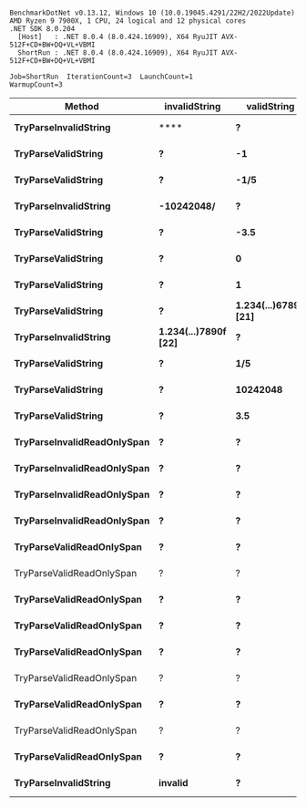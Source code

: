 ```

BenchmarkDotNet v0.13.12, Windows 10 (10.0.19045.4291/22H2/2022Update)
AMD Ryzen 9 7900X, 1 CPU, 24 logical and 12 physical cores
.NET SDK 8.0.204
  [Host]   : .NET 8.0.4 (8.0.424.16909), X64 RyuJIT AVX-512F+CD+BW+DQ+VL+VBMI
  ShortRun : .NET 8.0.4 (8.0.424.16909), X64 RyuJIT AVX-512F+CD+BW+DQ+VL+VBMI

Job=ShortRun  IterationCount=3  LaunchCount=1  
WarmupCount=3  

```
| Method                      | invalidString        | validString          | invalid  | valid    | Mean      | Error     | StdDev   | Gen0   | Allocated |
|---------------------------- |--------------------- |--------------------- |--------- |--------- |----------:|----------:|---------:|-------:|----------:|
| **TryParseInvalidString**       | ****                     | **?**                    | **?**        | **?**        |  **28.10 ns** |  **3.292 ns** | **0.180 ns** | **0.0081** |     **136 B** |
| **TryParseValidString**         | **?**                    | **-1**                   | **?**        | **?**        |  **56.78 ns** |  **6.630 ns** | **0.363 ns** | **0.0081** |     **136 B** |
| **TryParseValidString**         | **?**                    | **-1/5**                 | **?**        | **?**        |  **99.16 ns** | **11.952 ns** | **0.655 ns** | **0.0181** |     **304 B** |
| **TryParseInvalidString**       | **-10242048/**           | **?**                    | **?**        | **?**        |  **86.59 ns** |  **3.589 ns** | **0.197 ns** | **0.0172** |     **288 B** |
| **TryParseValidString**         | **?**                    | **-3.5**                 | **?**        | **?**        |  **83.28 ns** |  **7.260 ns** | **0.398 ns** | **0.0100** |     **168 B** |
| **TryParseValidString**         | **?**                    | **0**                    | **?**        | **?**        |  **51.24 ns** |  **7.062 ns** | **0.387 ns** | **0.0081** |     **136 B** |
| **TryParseValidString**         | **?**                    | **1**                    | **?**        | **?**        |  **53.97 ns** |  **2.777 ns** | **0.152 ns** | **0.0081** |     **136 B** |
| **TryParseValidString**         | **?**                    | **1.234(...)67890 [21]** | **?**        | **?**        | **308.90 ns** | **20.176 ns** | **1.106 ns** | **0.0257** |     **432 B** |
| **TryParseInvalidString**       | **1.234(...)7890f [22]** | **?**                    | **?**        | **?**        |  **93.91 ns** | **20.341 ns** | **1.115 ns** | **0.0181** |     **304 B** |
| **TryParseValidString**         | **?**                    | **1/5**                  | **?**        | **?**        |  **96.39 ns** | **12.141 ns** | **0.665 ns** | **0.0176** |     **296 B** |
| **TryParseValidString**         | **?**                    | **10242048**             | **?**        | **?**        |  **74.14 ns** |  **9.243 ns** | **0.507 ns** | **0.0081** |     **136 B** |
| **TryParseValidString**         | **?**                    | **3.5**                  | **?**        | **?**        |  **86.13 ns** |  **4.282 ns** | **0.235 ns** | **0.0100** |     **168 B** |
| **TryParseInvalidReadOnlySpan** | **?**                    | **?**                    | **Char[0]**  | **?**        |  **32.15 ns** |  **4.564 ns** | **0.250 ns** | **0.0086** |     **144 B** |
| **TryParseInvalidReadOnlySpan** | **?**                    | **?**                    | **Char[10]** | **?**        |  **83.34 ns** |  **6.022 ns** | **0.330 ns** | **0.0148** |     **248 B** |
| **TryParseInvalidReadOnlySpan** | **?**                    | **?**                    | **Char[22]** | **?**        | **101.45 ns** |  **1.808 ns** | **0.099 ns** | **0.0186** |     **312 B** |
| **TryParseInvalidReadOnlySpan** | **?**                    | **?**                    | **Char[7]**  | **?**        |  **38.80 ns** |  **0.760 ns** | **0.042 ns** | **0.0086** |     **144 B** |
| **TryParseValidReadOnlySpan**   | **?**                    | **?**                    | **?**        | **Char[1]**  |  **58.61 ns** |  **2.416 ns** | **0.132 ns** | **0.0086** |     **144 B** |
| TryParseValidReadOnlySpan   | ?                    | ?                    | ?        | Char[1]  |  56.08 ns |  3.847 ns | 0.211 ns | 0.0086 |     144 B |
| **TryParseValidReadOnlySpan**   | **?**                    | **?**                    | **?**        | **Char[21]** | **317.70 ns** | **36.392 ns** | **1.995 ns** | **0.0262** |     **440 B** |
| **TryParseValidReadOnlySpan**   | **?**                    | **?**                    | **?**        | **Char[2]**  |  **60.42 ns** |  **4.449 ns** | **0.244 ns** | **0.0086** |     **144 B** |
| **TryParseValidReadOnlySpan**   | **?**                    | **?**                    | **?**        | **Char[3]**  |  **90.07 ns** |  **1.191 ns** | **0.065 ns** | **0.0105** |     **176 B** |
| TryParseValidReadOnlySpan   | ?                    | ?                    | ?        | Char[3]  |  88.44 ns |  4.215 ns | 0.231 ns | 0.0148 |     248 B |
| **TryParseValidReadOnlySpan**   | **?**                    | **?**                    | **?**        | **Char[4]**  |  **88.62 ns** |  **9.128 ns** | **0.500 ns** | **0.0105** |     **176 B** |
| TryParseValidReadOnlySpan   | ?                    | ?                    | ?        | Char[4]  |  89.37 ns |  6.602 ns | 0.362 ns | 0.0148 |     248 B |
| **TryParseValidReadOnlySpan**   | **?**                    | **?**                    | **?**        | **Char[8]**  |  **76.03 ns** | **11.496 ns** | **0.630 ns** | **0.0086** |     **144 B** |
| **TryParseInvalidString**       | **invalid**              | **?**                    | **?**        | **?**        |  **36.84 ns** |  **0.283 ns** | **0.015 ns** | **0.0081** |     **136 B** |
